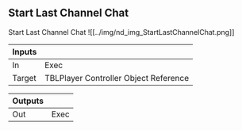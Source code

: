 ## Start Last Channel Chat
Start Last Channel Chat
![[../img/nd_img_StartLastChannelChat.png]]

|Inputs||
|--|--|
| In | Exec |
| Target | TBLPlayer Controller Object Reference |

|Outputs||
|--|--|
| Out | Exec |
